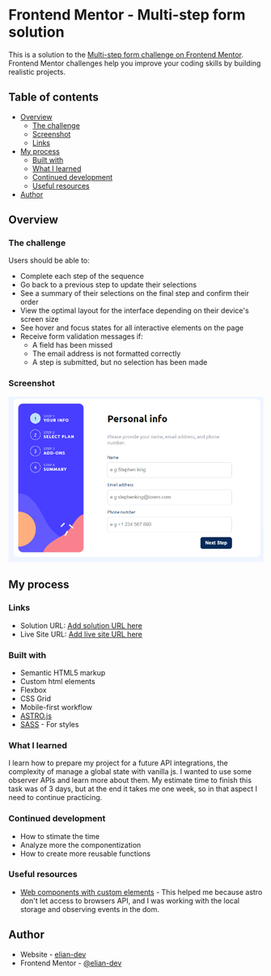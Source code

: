 # Frontend Mentor - Multi-step form solution

This is a solution to the [Multi-step form challenge on Frontend Mentor](https://www.frontendmentor.io/challenges/multistep-form-YVAnSdqQBJ). Frontend Mentor challenges help you improve your coding skills by building realistic projects. 

## Table of contents

- [Overview](#overview)
  - [The challenge](#the-challenge)
  - [Screenshot](#screenshot)
  - [Links](#links)
- [My process](#my-process)
  - [Built with](#built-with)
  - [What I learned](#what-i-learned)
  - [Continued development](#continued-development)
  - [Useful resources](#useful-resources)
- [Author](#author)

## Overview

### The challenge

Users should be able to:

- Complete each step of the sequence
- Go back to a previous step to update their selections
- See a summary of their selections on the final step and confirm their order
- View the optimal layout for the interface depending on their device's screen size
- See hover and focus states for all interactive elements on the page
- Receive form validation messages if:
  - A field has been missed
  - The email address is not formatted correctly
  - A step is submitted, but no selection has been made

### Screenshot

![](./public/assets/images/form.png)


## My process

### Links

- Solution URL: [Add solution URL here](https://your-solution-url.com)
- Live Site URL: [Add live site URL here](https://your-live-site-url.com)


### Built with
- Semantic HTML5 markup
- Custom html elements
- Flexbox
- CSS Grid
- Mobile-first workflow
- [ASTRO.js](https://astro.build/)
- [SASS](https://sass-lang.com/) - For styles

### What I learned

I learn how to prepare my project for a future API integrations, the complexity of manage a global state with vanilla js.
I wanted to use some observer APIs and learn more about them. 
My estimate time to finish this task was of 3 days, but at the end it takes me one week, so in that aspect I need to continue practicing.

### Continued development

- How to stimate the time
- Analyze more the componentization 
- How to create more reusable functions

### Useful resources

- [Web components with custom elements](https://docs.astro.build/en/guides/client-side-scripts/#web-components-with-custom-elements) - This helped me because astro don't let access to browsers API, and I was working with the local storage and observing events in the dom.

## Author

- Website - [elian-dev](https://github.com/elian-dev)
- Frontend Mentor - [@elian-dev](https://www.frontendmentor.io/profile/elian-dev)
